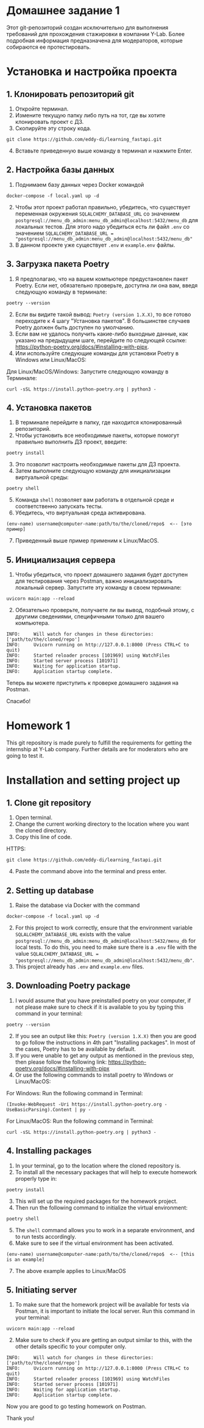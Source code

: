 # Домашнее задание 1 

Этот git-репозиторий создан исключительно для выполнения требований для прохождения стажировки в компании Y-Lab. Более подробная информация предназначена для модераторов, которые собираются ее протестировать. 

# Установка и настройка проекта 
## 1. Клонировать репозиторий git 

1. Откройте терминал. 
2. Измените текущую папку либо путь на тот, где вы хотите клонировать проект с ДЗ. 
3. Скопируйте эту строку кода. 

```
git clone https://github.com/eddy-di/learning_fastapi.git
```

4. Вставьте приведенную выше команду в терминал и нажмите Enter.
## 2. Настройка базы данных

1. Поднимаем базу данных через Docker командой
```
docker-compose -f local.yaml up -d
```  
2. Чтобы этот проект работал правильно, убедитесь, что существует переменная окружения `SQLALCHEMY_DATABASE_URL` со значением `postgresql://menu_db_admin:menu_db_admin@localhost:5432/menu_db` для локальных тестов. Для этого надо убедиться есть ли файл `.env` со значением `SQLALCHEMY_DATABASE_URL = "postgresql://menu_db_admin:menu_db_admin@localhost:5432/menu_db"`
3. В данном проекте уже существует `.env` и `example.env` файлы.

## 3. Загрузка пакета Poetry

1. Я предполагаю, что на вашем компьютере предустановлен пакет Poetry. Если нет, обязательно проверьте, доступна ли она вам, введя следующую команду в терминале:

```
poetry --version
```

2. Если вы видите такой вывод: `Poetry (version 1.X.X)`, то все готово переходите к 4 шагу "Установка пакетов". В большинстве случаев Poetry должен быть доступен по умолчанию. 
3. Если вам не удалось получить какие-либо выходные данные, как указано на предыдущем шаге, перейдите по следующей ссылке: https://python-poetry.org/docs/#installing-with-pipx. 
4. Или используйте следующие команды для установки Poetry в Windows или Linux/MacOS:

Для Linux/MacOS/Windows: 
Запустите следующую команду в Терминале:

```
curl -sSL https://install.python-poetry.org | python3 -
```

## 4. Установка пакетов

1. В терминале перейдите в папку, где находится клонированный репозиторий. 
2. Чтобы установить все необходимые пакеты, которые помогут правильно выполнить ДЗ проект, введите:

```
poetry install
```

3. Это позволит настроить необходимые пакеты для ДЗ проекта.
4. Затем выполните следующую команду для инициализации виртуальной среды:

```
poetry shell
```

5. Команда `shell` позволяет вам работать в отдельной среде и соответственно запускать тесты. 
6. Убедитесь, что виртуальная среда активирована.

```
(env-name) username@computer-name:path/to/the/cloned/repo$  <-- [это пример]
```

7. Приведенный выше пример применим к Linux/MacOS.

## 5. Инициализация сервера

1. Чтобы убедиться, что проект домашнего задания будет доступен для тестирования через Postman, важно инициализировать локальный сервер. Запустите эту команду в своем терминале:

```
uvicorn main:app --reload
```

2. Обязательно проверьте, получаете ли вы вывод, подобный этому, с другими сведениями, специфичными только для вашего компьютера.

```
INFO:     Will watch for changes in these directories: ['path/to/the/cloned/repo']
INFO:     Uvicorn running on http://127.0.0.1:8000 (Press CTRL+C to quit)
INFO:     Started reloader process [101969] using WatchFiles
INFO:     Started server process [101971]
INFO:     Waiting for application startup.
INFO:     Application startup complete.
```

Теперь вы можете приступить к проверке домашнего задания на Postman. 

Спасибо!


# Homework 1

This git repository is made purely to fulfill the requirements for getting the internship at Y-Lab company. 
Further details are for moderators who are going to test it.

# Installation and setting project up
## 1. Clone git repository

1. Open terminal.
2. Change the current working directory to the location where you want the cloned directory.
3. Copy this line of code.

HTTPS:

```
git clone https://github.com/eddy-di/learning_fastapi.git
```

4. Paste the command above into the terminal and press enter.
## 2. Setting up database

1. Raise the database via Docker with the command

```
docker-compose -f local.yaml up -d
```

2. For this project to work correctly, ensure that the environment variable `SQLALCHEMY_DATABASE_URL` exists with the value `postgresql://menu_db_admin:menu_db_admin@localhost:5432/menu_db` for local tests. To do this, you need to make sure there is a `.env` file with the value `SQLALCHEMY_DATABASE_URL = "postgresql://menu_db_admin:menu_db_admin@localhost:5432/menu_db"`.
3. This project already has `.env` and `example.env` files.

## 3. Downloading Poetry package

1. I would assume that you have preinstalled poetry on your computer, if not please make sure to check if it is available to you by typing this command in your terminal:

```
poetry --version
```

2. If you see an output like this: `Poetry (version 1.X.X)` then you are good to go follow the instructions in 4th part "Installing packages". In most of the cases, Poetry has to be available by default.
3. If you were unable to get any output as mentioned in the previous step, then please follow the following link: https://python-poetry.org/docs/#installing-with-pipx 
4. Or use the following commands to install poetry to Windows or Linux/MacOS:

For Windows:
Run the following command in Terminal:

```
(Invoke-WebRequest -Uri https://install.python-poetry.org -UseBasicParsing).Content | py -
```

For Linux/MacOS:
Run the following command in Terminal:

```
curl -sSL https://install.python-poetry.org | python3 -
```

## 4. Installing packages

1. In your terminal, go to the location where the cloned repository is.
2. To install all the necessary packages that will help to execute homework properly type in:

```
poetry install
```

3. This will set up the required packages for the homework project.
4. Then run the following command to initialize the virtual environment:

```
poetry shell
```

5. The `shell` command allows you to work in a separate environment, and to run tests accordingly.
6. Make sure to see if the virtual environment has been activated.

```
(env-name) username@computer-name:path/to/the/cloned/repo$  <-- [this is an example]
```

7. The above example applies to Linux/MacOS 

## 5. Initiating server

1. To make sure that the homework project will be available for tests via Postman, it is important to initiate the local server. Run this command in your terminal:

```
uvicorn main:app --reload
```

2. Make sure to check if you are getting an output similar to this, with the other details specific to your computer only.

```
INFO:     Will watch for changes in these directories: ['path/to/the/cloned/repo']
INFO:     Uvicorn running on http://127.0.0.1:8000 (Press CTRL+C to quit)
INFO:     Started reloader process [101969] using WatchFiles
INFO:     Started server process [101971]
INFO:     Waiting for application startup.
INFO:     Application startup complete.
```

Now you are good to go testing homework on Postman.

Thank you!